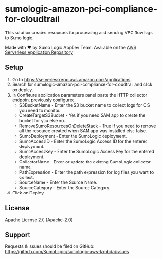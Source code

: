 # sumologic-amazon-pci-compliance-for-cloudtrail

This solution creates resources for processing and sending VPC flow logs to Sumo logic.

Made with ❤️ by Sumo Logic AppDev Team. Available on the [AWS Serverless Application Repository](https://aws.amazon.com/serverless)

## Setup
1. Go to https://serverlessrepo.aws.amazon.com/applications.
2. Search for sumologic-amazon-pci-compliance-for-cloudtrail and click on deploy.
3. In Configure application parameters panel paste the HTTP collector endpoint previously configured.
    - S3BucketName - Enter the S3 bucket name to collect logs for CIS you need to monitor.
    - CreateTargetS3Bucket - Yes if you need SAM app to create the bucket for you else no.
    - RemoveSumoResourcesOnDeleteStack - True if you need to remove all the resource created when SAM app was installed else false.
    - SumoDeployment - Enter the SumoLogic deployment.
    - SumoAccessID - Enter the SumoLogic Access ID for the entered deployment.
    - SumoAccessKey - Enter the SumoLogic Access Key for the entered deployment.
    - CollectorName - Enter or update the existing SumoLogic collector name.
    - PathExpression - Enter the path expression for log files you want to collect.
    - SourceName - Enter the Source Name.
    - SourceCategory - Enter the Source Category.
4. Click on Deploy

## License

Apache License 2.0 (Apache-2.0)

## Support
Requests & issues should be filed on GitHub: https://github.com/SumoLogic/sumologic-aws-lambda/issues

